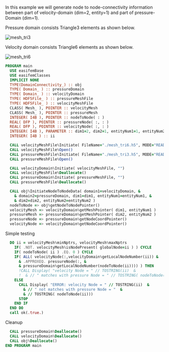 In this example we will generate node to node-connectivity information between part of velocity-domain (dim=2, entity=1) and part of pressure-Domain (dim=1).

Pressure domain consists Triangle3 elements as shown below.

![mesh_tri3](figures/mesh_tri3.png)

Velocity domain consists Triangle6 elements as shown below.

![mesh_tri6](figures/mesh_tri6.png)

```fortran
PROGRAM main
  USE easifemBase
  USE easifemClasses
  IMPLICIT NONE
  TYPE(DomainConnectivity_) :: obj
  TYPE( Domain_ ) :: pressureDomain
  TYPE( Domain_ ) :: velocityDomain
  TYPE( HDF5File_ ) :: pressureMeshFile
  TYPE( HDF5File_ ) :: velocityMeshFile
  CLASS( Mesh_ ), POINTER :: velocityMesh
  CLASS( Mesh_ ), POINTER :: pressureMesh
  INTEGER( I4B ), POINTER :: nodeToNode( : )
  REAL( DFP ), POINTER :: pressureNode( :, : )
  REAL( DFP ), POINTER :: velocityNode( :, : )
  INTEGER( I4B ), PARAMETER :: dim1=2, dim2=1, entityNum1=1, entityNum2=1
  INTEGER( I4B ) :: ii
```

```fortran
  CALL velocityMeshFile%Initiate( FileName="./mesh_tri6.h5", MODE="READ" )
  CALL velocityMeshFile%Open()
  CALL pressureMeshFile%Initiate( FileName="./mesh_tri3.h5", MODE="READ" )
  CALL pressureMeshFile%Open()
```

```fortran
  CALL velocityDomain%Initiate( velocityMeshFile, "")
  CALL velocityMeshFile%Deallocate()
  CALL pressureDomain%Initiate( pressureMeshFile, "")
  CALL pressureMeshFile%Deallocate()
```

```fortran
  CALL obj%InitiateNodeToNodeData( domain1=velocityDomain, &
    & domain2=pressureDomain, dim1=dim1, entityNum1=entityNum1, &
    & dim2=dim2, entityNum2=entityNum2 )
  nodeToNode => obj%getNodeToNodePointer()
  velocityMesh => velocityDomain%getMeshPointer( dim1, entityNum1 )
  pressureMesh => pressureDomain%getMeshPointer( dim2, entityNum2 )
  pressureNode => pressureDomain%getNodeCoordPointer()
  velocityNode => velocityDomain%getNodeCoordPointer()
```

Simple testing

```fortran
  DO ii = velocityMesh%minNptrs, velocityMesh%maxNptrs
    IF( .NOT. velocityMesh%isNodePresent( globalNode=ii ) ) CYCLE
    IF( nodeToNode( ii ) .EQ. 0 ) CYCLE
    IF( ALL( velocityNode(:,velocityDomain%getLocalNodeNumber(ii)) &
      & .APPROXEQ. pressureNode(:, &
      & pressureDomain%getLocalNodeNumber(nodeToNode(ii)))) ) THEN
      !CALL Display( "velocity Node = " // TOSTRING(ii)  &
      !  & // " matches with pressure Node = " // TOSTRING( nodeToNode(ii)))
    ELSE
      CALL Display( "ERROR: velocity Node = " // TOSTRING(ii)  &
        & // " not matches with pressure Node = "  &
        & // TOSTRING( nodeToNode(ii)))
      STOP
    END IF
  END DO
  call ok(.true.)
```

Cleanup

```fortran
  CALL pressureDomain%Deallocate()
  CALL velocityDomain%Deallocate()
  CALL obj%Deallocate()
END PROGRAM main
```

